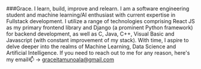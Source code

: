###Grace.
I learn, build, improve and relearn. I am a software engineering student and machine learning/AI enthusiast with current expertise in Fullstack development. I utilize a range of technologies comprising React JS as my primary frontend library and Django (a prominent Python framework) for backend development, as well as C, Java, C++, Visual Basic and Javascript (with constant improvement of my stack).
With time, I aspire to delve deeper into the realms of Machine Learning, Data Science and Artificial Intelligence.
If you need to reach out to me for any reason, here's my email📫 -> 
graceitamunoala@gmail.com

<!--
**belemaaa/belemaaa** is a ✨ _special_ ✨ repository because its `README.md` (this file) appears on your GitHub profile.

Here are some ideas to get you started:

- 🔭 I’m currently working on ...
- 🌱 I’m currently learning ...
- 👯 I’m looking to collaborate on ...
- 🤔 I’m looking for help with ...
- 💬 Ask me about ...
- 📫 How to reach me: ...
- 😄 Pronouns: ...
- ⚡ Fun fact: ...
-->
